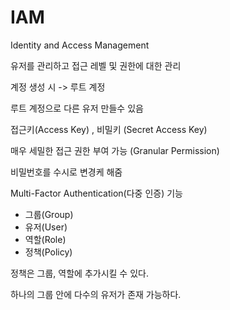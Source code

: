 # IAM

Identity and Access Management

유저를 관리하고 접근 레벨 및 권한에 대한 관리



계정 생성 시 -> 루트 계정

루트 계정으로 다른  유저 만들수 있음



접근키(Access Key) , 비밀키 (Secret Access Key)

매우 세밀한 접근 권한 부여 가능 (Granular Permission)

비밀번호를 수시로 변경케 해줌

Multi-Factor Authentication(다중 인증) 기능





- 그룹(Group)
- 유저(User)
- 역할(Role)
- 정책(Policy)



정책은 그룹, 역할에 추가시킬 수 있다.

하나의 그룹 안에 다수의 유저가 존재 가능하다.

